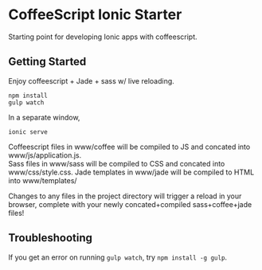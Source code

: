 CoffeeScript Ionic Starter
===

Starting point for developing Ionic apps with coffeescript.



Getting Started
---

Enjoy coffeescript + Jade + sass w/ live reloading.

```
npm install
gulp watch
```
In a separate window,
```
ionic serve
```

Coffeescript files in www/coffee will be compiled to JS and concated into www/js/application.js.    
Sass files in www/sass will be compiled to CSS and concated into www/css/style.css.
Jade templates in www/jade will be compiled to HTML into www/templates/

Changes to any files in the project directory will trigger a reload in your browser, complete with your newly concated+compiled sass+coffee+jade files!

Troubleshooting
---

If you get an error on running `gulp watch`, try `npm install -g gulp`.


